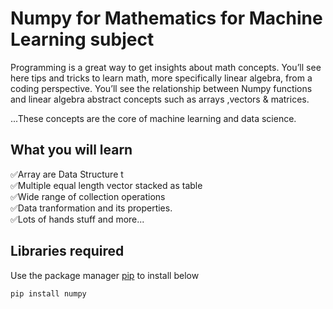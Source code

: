# Numpy for Mathematics for Machine Learning subject

Programming is a great way to get insights about math concepts. You’ll see here tips and tricks to learn math, more specifically linear algebra, from a coding perspective. You’ll see the relationship between Numpy functions and linear algebra abstract concepts such as arrays ,vectors & matrices.

...These concepts are the core of machine learning and data science.

## What you will learn
✅Array are Data Structure t<br>
✅Multiple equal length vector stacked as table<br>
✅Wide range of collection operations<br>
✅Data tranformation and its properties.<br>
✅Lots of hands stuff and more...

## Libraries required 
Use the package manager [pip](https://pip.pypa.io/en/stable/) to install below

```bash
pip install numpy
```
